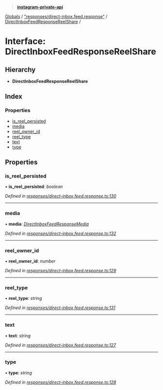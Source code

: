 > **[instagram-private-api](../README.md)**

[Globals](../README.md) / ["responses/direct-inbox.feed.response"](../modules/_responses_direct_inbox_feed_response_.md) / [DirectInboxFeedResponseReelShare](_responses_direct_inbox_feed_response_.directinboxfeedresponsereelshare.md) /

# Interface: DirectInboxFeedResponseReelShare

## Hierarchy

* **DirectInboxFeedResponseReelShare**

## Index

### Properties

* [is_reel_persisted](_responses_direct_inbox_feed_response_.directinboxfeedresponsereelshare.md#is_reel_persisted)
* [media](_responses_direct_inbox_feed_response_.directinboxfeedresponsereelshare.md#media)
* [reel_owner_id](_responses_direct_inbox_feed_response_.directinboxfeedresponsereelshare.md#reel_owner_id)
* [reel_type](_responses_direct_inbox_feed_response_.directinboxfeedresponsereelshare.md#reel_type)
* [text](_responses_direct_inbox_feed_response_.directinboxfeedresponsereelshare.md#text)
* [type](_responses_direct_inbox_feed_response_.directinboxfeedresponsereelshare.md#type)

## Properties

###  is_reel_persisted

• **is_reel_persisted**: *boolean*

*Defined in [responses/direct-inbox.feed.response.ts:130](https://github.com/dilame/instagram-private-api/blob/173bc62/src/responses/direct-inbox.feed.response.ts#L130)*

___

###  media

• **media**: *[DirectInboxFeedResponseMedia](_responses_direct_inbox_feed_response_.directinboxfeedresponsemedia.md)*

*Defined in [responses/direct-inbox.feed.response.ts:132](https://github.com/dilame/instagram-private-api/blob/173bc62/src/responses/direct-inbox.feed.response.ts#L132)*

___

###  reel_owner_id

• **reel_owner_id**: *number*

*Defined in [responses/direct-inbox.feed.response.ts:129](https://github.com/dilame/instagram-private-api/blob/173bc62/src/responses/direct-inbox.feed.response.ts#L129)*

___

###  reel_type

• **reel_type**: *string*

*Defined in [responses/direct-inbox.feed.response.ts:131](https://github.com/dilame/instagram-private-api/blob/173bc62/src/responses/direct-inbox.feed.response.ts#L131)*

___

###  text

• **text**: *string*

*Defined in [responses/direct-inbox.feed.response.ts:127](https://github.com/dilame/instagram-private-api/blob/173bc62/src/responses/direct-inbox.feed.response.ts#L127)*

___

###  type

• **type**: *string*

*Defined in [responses/direct-inbox.feed.response.ts:128](https://github.com/dilame/instagram-private-api/blob/173bc62/src/responses/direct-inbox.feed.response.ts#L128)*
